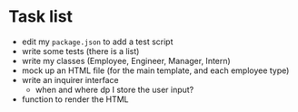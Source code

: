 # Task list
<!-- 
- create a project on github
- `git clone`
- create the subfolders
- `.gitignore`
- `node_modules` and `.DS_Store` got in the `.gitignore`
- `npm init -y`
- `npm i inquirer`
- `npm i -D jest` -->
- edit my `package.json` to add a test script
- write some tests (there is a list)
- write my classes (Employee, Engineer, Manager, Intern)
- mock up an HTML file (for the main template, and each employee type)
- write an inquirer interface
  - when and where dp I store the user input?
- function to render the HTML
